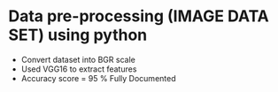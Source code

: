 #	Data pre-processing (IMAGE DATA SET) using python 
-	Convert dataset into BGR scale
-	Used VGG16 to extract features
-	Accuracy score = 95 %
	Fully Documented
